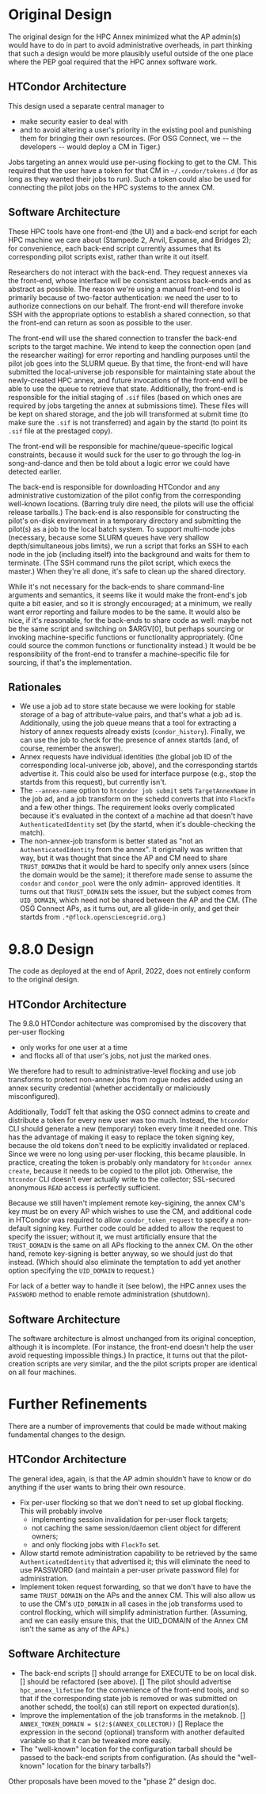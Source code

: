 Original Design
===============

The original design for the HPC Annex minimized what the AP admin(s) would
have to do in part to avoid administrative overheads, in part thinking
that such a design would be more plausibly useful outside of the one place
where the PEP goal required that the HPC annex software work.

HTCondor Architecture
---------------------

This design used a separate central manager to
  - make security easier to deal with
  - and to avoid altering a user's priority in the existing pool and
    punishing them for bringing their own resources.
(For OSG Connect, we -- the developers -- would deploy a CM in Tiger.)

Jobs targeting an annex would use per-using flocking to get to the
CM.  This required that the user have a token for that CM in
`~/.condor/tokens.d` (for as long as they wanted their jobs to run).
Such a token could also be used for connecting the pilot jobs on the
HPC systems to the annex CM.

Software Architecture
---------------------

These HPC tools have one front-end (the UI) and a back-end script for
each HPC machine we care about (Stampede 2, Anvil, Expanse, and Bridges 2);
for convenience, each back-end script currently assumes that its corresponding
pilot scripts exist, rather than write it out itself.

Researchers do not interact with the back-end.  They request annexes
via the front-end, whose interface will be consistent across back-ends and
as abstract as possible.  The reason we're using a manual front-end tool is
primarily because of two-factor authentication: we need the user to to
authorize connections on our behalf.  The front-end will therefore invoke
SSH with the appropriate options to establish a shared connection, so that
the front-end can return as soon as possible to the user.

The front-end will use the shared connection to transfer the back-end
scripts to the target machine.  We intend to keep the connection open
(and the researcher waiting) for error reporting and handling purposes until
the pilot job goes into the SLURM queue.  By that time, the front-end will have
submitted the local-universe job responsible for maintaining state about
the newly-created HPC annex, and future invocations of the front-end will
be able to use the queue to retrieve that state.  Additionally, the front-end
is responsible for the initial staging of `.sif` files (based on which ones
are required by jobs targeting the annex at submissions time).  These files
will be kept on shared storage, and the job will transformed at submit time
(to make sure the `.sif` is not transferred) and again by the startd (to
point its `.sif` file at the prestaged copy).

The front-end will be responsible for machine/queue-specific logical constraints,
because it would suck for the user to go through the log-in song-and-dance
and then be told about a logic error we could have detected earlier.

The back-end is responsible for downloading HTCondor and any administrative
customization of the pilot config from the corresponding well-known
locations.  (Barring truly dire need, the pilots will use the official
release tarballs.)  The back-end is also responsible for constructing the pilot's on-disk
environment in a temporary directory and submitting the pilot(s) as a job to the
local batch system.  To support multi-node jobs (necessary, because some SLURM
queues have very shallow depth/simultaneous jobs limits), we run a script that
forks an SSH to each node in the job (including itself) into the background
and waits for them to terminate.  (The SSH command runs the pilot script,
which execs the master.)  When they're all done, it's safe to clean up the shared directory.

While it's not necessary for the back-ends to share command-line arguments
and semantics, it seems like it would make the front-end's job quite a bit
easier, and so it is strongly encouraged; at a minimum, we really want error
reporting and failure modes to be the same.  It would also be nice, if it's
reasonable, for the back-ends to share code as well: maybe not be the same
script and switching on $ARGV[0], but perhaps sourcing or invoking
machine-specific functions or functionality appropriately.  (One could source
the common functions or functionality instead.)  It would be be responsibility
of the front-end to transfer a machine-specific file for sourcing, if that's
the implementation.

Rationales
----------

- We use a job ad to store state because we were looking for stable storage of
  a bag of attribute-value pairs, and that's what a job ad is.  Additionally,
  using the job queue means that a tool for extracting a history of annex
  requests already exists (`condor_history`).  Finally, we can use the job
  to check for the presence of annex startds (and, of course, remember the
  answer).
- Annex requests have individual identities (the global job ID of the
  corresponding local-universe job, above), and the corresponding startds
  advertise it.  This could also be used for interface purpose (e.g., stop
  the startds from this request), but currently isn't.
- The `--annex-name` option to `htcondor job submit` sets `TargetAnnexName` in
  the job ad, and a job transform on the schedd converts that into `FlockTo`
  and a few other things.  The requirement looks overly complicated because
  it's evaluated in the context of a machine ad that doesn't have
  `AuthenticatedIdentity` set (by the startd, when it's double-checking the
   match).
- The non-annex-job transform is better stated as "not an `AuthenticatedIdentity`
  from the annex".  It originally was written that way, but it was thought that
  since the AP and CM need to share `TRUST_DOMAIN`s that it would be hard to
  specify only annex users (since the domain would be the same); it therefore
  made sense to assume the `condor` and `condor_pool` were the only admin-
  approved identities.  It turns out that `TRUST_DOMAIN` sets the issuer, but
  the subject comes from `UID_DOMAIN`, which need not be shared between the
  AP and the CM.  (The OSG Connect APs, as it turns out, are all glide-in
  only, and get their startds from `.*@flock.opensciencegrid.org`.)

9.8.0 Design
============

The code as deployed at the end of April, 2022, does not entirely
conform to the original design.

HTCondor Architecture
---------------------

The 9.8.0 HTCondor achitecture was compromised by the discovery that
per-user flocking
  - only works for one user at a time
  - and flocks all of that user's jobs, not just the marked ones.

We therefore had to result to administrative-level flocking and
use job transforms to protect non-annex jobs from rogue nodes
added using an annex security credential (whether accidentally
or maliciously misconfigured).

Additionally, ToddT felt that asking the OSG connect admins to create
and distribute a token for every new user was too much.  Instead, the
`htcondor` CLI should generate a new (temporary) token every time it
needed one.  This has the advantage of making it easy to replace the
token signing key, because the old tokens don't need to be explicitly
invalidated or replaced.  Since we were no long using per-user flocking,
this became plausible.  In practice, creating the token is probably only
mandatory for `htcondor annex create`, because it needs to be copied
to the pilot job.  Otherwise, the `htcondor` CLI doesn't ever actually
write to the collector; SSL-secured anonymous `READ` access is
perfectly sufficient.

Because we still haven't implement remote key-sigining, the annex CM's
key must be on every AP which wishes to use the CM, and additional code
in HTCondor was required to allow `condor_token_request` to specify a
non-default signing key.  Further code could be added to allow the
request to specify the issuer; without it, we must artificially ensure
that the `TRUST_DOMAIN` is the same on all APs flocking to the annex CM.
On the other hand, remote key-signing is better anyway, so we should
just do that instead.  (Which should also eliminate the temptation to
add yet another option specifying the `UID_DOMAIN` to request.)

For lack of a better way to handle it (see below), the HPC annex uses
the `PASSWORD` method to enable remote administration (shutdown).

Software Architecture
---------------------

The software architecture is almost unchanged from its original conception,
although it is incomplete.  (For instance, the front-end doesn't help the
user avoid requesting impossible things.)  In practice, it turns out that the
pilot-creation scripts are very similar, and the the pilot scripts proper are
identical on all four machines.

Further Refinements
===================

There are a number of improvements that could be made without making
fundamental changes to the design.

HTCondor Architecture
---------------------

The general idea, again, is that the AP admin shouldn't have to know or do
anything if the user wants to bring their own resource.

- Fix per-user flocking so that we don't need to set up global flocking.
  This will probably involve
  - implementing session invalidation for per-user flock targets;
  - not caching the same session/daemon client object for different owners;
  - and only flocking jobs with `FlockTo` set.
- Allow startd remote administration capability to be retrieved by the
  same `AuthenticatedIdentity` that advertised it; this will eliminate the
  need to use PASSWORD (and maintain a per-user private password file) for
  administration.
- Implement token request forwarding, so that we don't have to have the same
  `TRUST_DOMAIN` on the APs and the annex CM.  This will also allow us to
  use the CM's `UID_DOMAIN` in all cases in the job transforms used to control
  flocking, which will simplify administration further.  (Assuming, and we can
  easily ensure this, that the UID_DOMAIN of the Annex CM isn't the same as any
  of the APs.)

Software Architecture
---------------------

- The back-end scripts
  [] should arrange for EXECUTE to be on local disk.
  [] should be refactored (see above).
[] The pilot should advertise `hpc_annex_lifetime` for the convenience
  of the front-end tools, and so that if the corresponding state job
  is removed or was submitted on another schedd, the tool(s) can still
  report on expected duration(s).
- Improve the implementation of the job transforms in the metaknob.
  [] `ANNEX_TOKEN_DOMAIN = $(2:$(ANNEX_COLLECTOR))`
  [] Replace the expression in the second (optional) transform with
    another defaulted variable so that it can be tweaked more easily.
- The "well-known" location for the configuration tarball should be
  passed to the back-end scripts from configuration.  (As should the
  "well-known" location for the binary tarballs?)

Other proposals have been moved to the "phase 2" design doc.
